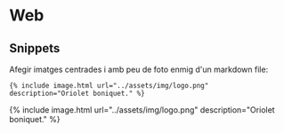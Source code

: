 # Web

## Snippets

Afegir imatges centrades i amb peu de foto enmig d'un markdown file:

```
{% include image.html url="../assets/img/logo.png" description="Oriolet boniquet." %}
```

{% include image.html url="../assets/img/logo.png" description="Oriolet boniquet." %}
